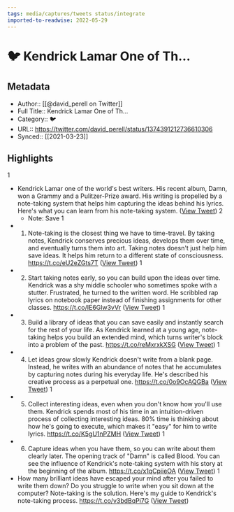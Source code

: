 ```yaml
---
tags: media/captures/tweets status/integrate
imported-to-readwise: 2022-05-29
---
```

# 🐦 Kendrick Lamar One of Th...

## Metadata
- Author:: [[@david_perell on Twitter]]
- Full Title:: Kendrick Lamar One of Th...
- Category:: 🐦
- URL:: https://twitter.com/david_perell/status/1374391212736610306
- Synced:: [[2021-03-23]]

## Highlights
1
- Kendrick Lamar one of the world's best writers.
  His recent album, Damn, won a Grammy and a Pulitzer-Prize award. His writing is propelled by a note-taking system that helps him capturing the ideas behind his lyrics.
  Here's what you can learn from his note-taking system. ([View Tweet](https://twitter.com/david_perell/status/1374391212736610306))
2
    - Note: Save
1
- 1. Note-taking is the closest thing we have to time-travel.
  By taking notes, Kendrick conserves precious ideas, develops them over time, and eventually turns them into art. Taking notes doesn't just help him save ideas. It helps him return to a different state of consciousness. https://t.co/eU2eZGts7T ([View Tweet](https://twitter.com/david_perell/status/1374391213793574921))
1
- 2. Start taking notes early, so you can build upon the ideas over time.
  Kendrick was a shy middle schooler who sometimes spoke with a stutter. Frustrated, he turned to the written word. He scribbled rap lyrics on notebook paper instead of finishing assignments for other classes. https://t.co/IE6Glw3vVr ([View Tweet](https://twitter.com/david_perell/status/1374391256894173186))
1
- 3. Build a library of ideas that you can save easily and instantly search for the rest of your life.
  As Kendrick learned at a young age, note-taking helps you build an extended mind, which turns writer's block into a problem of the past.
  https://t.co/reMxrxkXSG ([View Tweet](https://twitter.com/david_perell/status/1374391259003985921))
1
- 4. Let ideas grow slowly 
  Kendrick doesn't write from a blank page. Instead, he writes with an abundance of notes that he accumulates by capturing notes during his everyday life. He's described his creative process as a perpetual one. https://t.co/0o9OcAQGBa ([View Tweet](https://twitter.com/david_perell/status/1374391311181082633))
1
- 5. Collect interesting ideas, even when you don't know how you'll use them.
  Kendrick spends most of his time in an intuition-driven process of collecting interesting ideas. 80% time is thinking about how he's going to execute, which makes it "easy" for him to write lyrics. https://t.co/K5gU1nPZMH ([View Tweet](https://twitter.com/david_perell/status/1374391314679140358))
1
- 6. Capture ideas when you have them, so you can write about them clearly later. 
  The opening track of "Damn" is called Blood. You can see the influence of Kendrick's note-taking system with his story at the beginning of the album. https://t.co/x1qCpiieOA ([View Tweet](https://twitter.com/david_perell/status/1374391319871725577))
1
- How many brilliant ideas have escaped your mind after you failed to write them down? Do you struggle to write when you sit down at the computer? 
  Note-taking is the solution.
  Here's my guide to Kendrick's note-taking process.
  https://t.co/v3bdBqPi7G ([View Tweet](https://twitter.com/david_perell/status/1374391322820288525))
